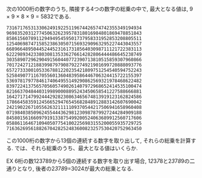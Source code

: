 次の1000桁の数字のうち, 隣接する4つの数字の総乗の中で, 最大となる値は, 9 × 9 × 8 × 9 = 5832である.

```
73167176531330624919225119674426574742355349194934
96983520312774506326239578318016984801869478851843
85861560789112949495459501737958331952853208805511
12540698747158523863050715693290963295227443043557
66896648950445244523161731856403098711121722383113
62229893423380308135336276614282806444486645238749
30358907296290491560440772390713810515859307960866
70172427121883998797908792274921901699720888093776
65727333001053367881220235421809751254540594752243
52584907711670556013604839586446706324415722155397
53697817977846174064955149290862569321978468622482
83972241375657056057490261407972968652414535100474
82166370484403199890008895243450658541227588666881
16427171479924442928230863465674813919123162824586
17866458359124566529476545682848912883142607690042
24219022671055626321111109370544217506941658960408
07198403850962455444362981230987879927244284909188
84580156166097919133875499200524063689912560717606
05886116467109405077541002256983155200055935729725
71636269561882670428252483600823257530420752963450
```

この1000桁の数字から13個の連続する数字を取り出して, それらの総乗を計算する. では、それら総乗のうち、最大となる値はいくらか.

EX 6桁の数123789から5個の連続する数字を取り出す場合, 1*2*3*7*8と2*3*7*8*9の二通りとなり, 後者の2*3*7*8*9=3024が最大の総乗となる.